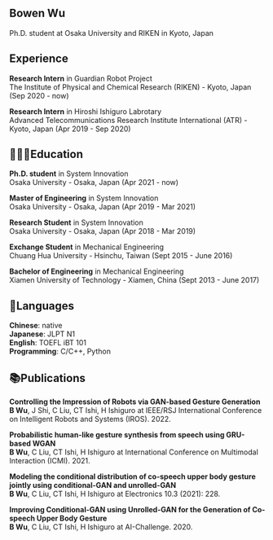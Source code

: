 
## Bowen Wu
Ph.D. student at Osaka University and RIKEN in Kyoto, Japan

## Experience
**Research Intern** in Guardian Robot Project\
The Institute of Physical and Chemical Research (RIKEN) - Kyoto, Japan (Sep 2020 - now)

**Research Intern** in Hiroshi Ishiguro Labrotary\
Advanced Telecommunications Research Institute International (ATR) - Kyoto, Japan (Apr 2019 - Sep 2020)

## 👩🏼‍🎓Education
**Ph.D. student** in System Innovation\
Osaka University - Osaka, Japan (Apr 2021 - now)

**Master of Engineering** in System Innovation\
Osaka University - Osaka, Japan (Apr 2019 - Mar 2021)

**Research Student** in System Innovation\
Osaka University - Osaka, Japan (Apr 2018 - Mar 2019)

**Exchange Student** in Mechanical Engineering\
Chuang Hua University - Hsinchu, Taiwan (Sept 2015 - June 2016)

**Bachelor of Engineering** in Mechanical Engineering\
Xiamen University of Technology - Xiamen, China (Sept 2013 - June 2017)

## 💬Languages
**Chinese**: native\
**Japanese**: JLPT N1\
**English**: TOEFL iBT 101\
**Programming**: C/C++, Python

## 📚Publications
**Controlling the Impression of Robots via GAN-based Gesture Generation**\
**B Wu**, J Shi, C Liu, CT Ishi, H Ishiguro at IEEE/RSJ International Conference on Intelligent Robots and Systems (IROS). 2022.

**Probabilistic human-like gesture synthesis from speech using GRU-based WGAN**\
**B Wu**, C Liu, CT Ishi, H Ishiguro at International Conference on Multimodal Interaction (ICMI). 2021.

**Modeling the conditional distribution of co-speech upper body gesture jointly using conditional-GAN and unrolled-GAN**\
**B Wu**, C Liu, CT Ishi, H Ishiguro at Electronics 10.3 (2021): 228.

**Improving Conditional-GAN using Unrolled-GAN for the Generation of Co-speech Upper Body Gesture**\
**B Wu**, C Liu, CT Ishi, H Ishiguro at AI-Challenge. 2020.
